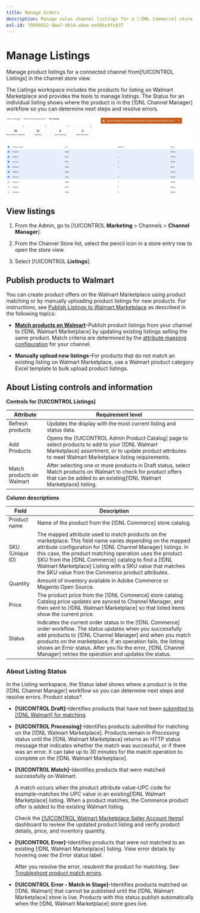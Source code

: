 ```yaml
---
title: Manage Orders
description: Manage sales channel listings for a [!DNL Commerce] store with Channel Manager for Adobe Commerce and Magento Open Source.
exl-id: 70999552-9ba7-4b10-a8ee-ee99bc4fe837
---
```

# Manage Listings

Manage product listings for a connected channel from[!UICONTROL Listings] in the channel store view.

The Listings workspace includes the products for listing on Walmart Marketplace and provides the tools to manage listings. The Status for an individual listing shows where the product is in the [!DNL Channel Manager] workflow so you can determine next steps and resolve errors.

![Listings page for a connected sales channel](assets/products-submit-for-matching.png)

## View listings

1. From the Admin, go to [!UICONTROL **Marketing** > Channels > **Channel Manager**].

1. From the Channel Store list, select the pencil icon in a store entry row to open the store view.

1. Select [!UICONTROL **Listings**].


## Publish products to Walmart

You can create product offers on the Walmart Marketplace using product matching or by manually uploading product listings for new products. For instructions, see [Publish Listings to Walmart Marketplace](publish-listings-to-marketplace.md) as described in the following topics:

* **[Match products on Walmart](publish-listings-to-marketplace.md)**–Publish product listings from your channel to [!DNL Walmart Marketplace] by updating existing listings selling the same product. Match criteria are determined by the [attribute mapping configuration](map-product-attributes-for-matching.md) for your channel.

* **Manually upload new listings**–For products that do not match an existing listing on Walmart Marketplace, use a Walmart product category Excel template to bulk upload product listings.

## About Listing controls and information

**Controls for [!UICONTROL Listings]**

| **Attribute**             | **Requirement level**                                                                                                                                                                                         |
|---------------------------|---------------------------------------------------------------------------------------------------------------------------------------------------------------------------------------------------------------|
| Refresh products          | Updates the display with the most current listing and status data.                                                                                                                                            |
| Add Products              | Opens the [!UICONTROL  Admin Product Catalog] page to select products to add to your [!DNL Walmart Marketplace] assortment, or to update product attributes to meet Walmart Marketplace listing requirements. |
| Match products on Walmart | After selecting one or more products in Draft status, select Match products on Walmart to check for product offers that can be added to an existing[!DNL Walmart Marketplace] listing.                        |


**Column descriptions**

| **Field**       | **Description**                                                                                                                                                                                                                                                                                                                                                                                                |
|-----------------|----------------------------------------------------------------------------------------------------------------------------------------------------------------------------------------------------------------------------------------------------------------------------------------------------------------------------------------------------------------------------------------------------------------|
| Product name    | Name of the product from the [!DNL Commerce] store catalog.                                                                                                                                                                                                                                                                                                                                                    |
| SKU (Unique ID) | The mapped attribute used to match products on the marketplace. This field name varies depending on the mapped attribute configuration for [!DNL Channel Manager] listings. In this case, the product matching operation uses the product SKU from the [!DNL Commerce] catalog to find a [!DNL Walmart Marketplace]  Listing with a SKU value that matches the SKU value from the Commerce product attributes. |
| Quantity        | Amount of inventory available in Adobe Commerce or Magento Open Source.                                                                                                                                                                                                                                                                                                                                        |
| Price           | The product price from the [!DNL Commerce] store catalog. Catalog price updates are synced to Channel Manager, and then sent to [!DNL Walmart Marketplace]  so that listed items show the current price.                                                                                                                                                                                                       |
| Status          | Indicates the current order status in the [!DNL Commerce] order workflow. The status updates when you successfully add products to [!DNL Channel Manager] and when you match products on the marketplace. If an operation fails, the listing shows an Error status. After you fix the error, [!DNL Channel Manager] retries the operation and updates the status.                                              |


### About Listing Status

In the Listing workspace, the Status label shows where a product is in the [!DNL Channel Manager] workflow so you can determine next steps and resolve errors. Product status*.

*  **[!UICONTROL Draft]**–Identifies products that have not been [submitted to [!DNL Walmart] for matching](publish-listings-to-marketplace.md#match-products).

*  **[!UICONTROL Processing]**–Identifies products submitted for matching on the [!DNL Walmart Marketplace]. Products remain in *Processing* status until the [!DNL Walmart Marketplace] returns an HTTP status message that indicates whether the match was successful, or if there was an error. It can take up to 30 minutes for the match operation to complete on the [!DNL Walmart Marketplace].

* **[!UICONTROL Match]**–Identifies products that were matched successfully on Walmart.
    
    A match occurs when the product attribute value–UPC code for example–matches the UPC value in an existing[!DNL Walmart Marketplace] listing. When a product matches, the Commerce product offer is added to the existing Walmart listing.

    Check the [[!UICONTROL Walmart Marketplace Seller Account Items]](https://seller.walmart.com/items-and-inventory/manage-items) dashboard to review the updated product listing and verify product details, price, and inventory quantity.  


* **[!UICONTROL Error]**–Identifies products that were not matched to an existing [!DNL Walmart Marketplace] listing. View error details by hovering over the *Error* status label.

  After you resolve the error, resubmit the product for matching. See [Troubleshoot product match errors](https://docs.google.com/document/d/1bEbCyVLXJQQsbZvEwetJvZKWQJOKoiw5Ia1uB4Bs4uo/edit#heading=h.sz6eji8z9vzy).

* **[!UICONTROL Error - Match in Stage]**–Identifies products matched on [!DNL Walmart] that cannot be published until the [!DNL Walmart Marketplace] store is live. Products with this status publish automatically when the [!DNL Walmart Marketplace] store goes live.
